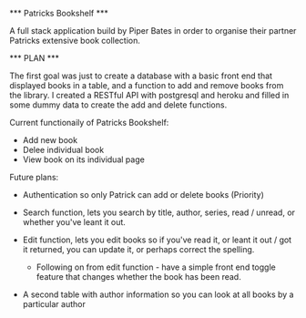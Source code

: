 *** Patricks Bookshelf ***

A full stack application build by Piper Bates in order to organise their partner Patricks extensive book collection. 

*** PLAN ***

The first goal was just to create a database with a basic front end that displayed books in a table, and a function to add and remove books from the library. I created a RESTful API with postgresql and heroku and filled in some dummy data to create the add and delete functions.

Current functionaily of Patricks Bookshelf:
* Add new book
* Delee individual book
* View book on its individual page

Future plans:
* Authentication so only Patrick can add or delete books (Priority)
* Search function, lets you search by title, author, series, read / unread, or whether you've leant it out.
* Edit function, lets you edit books so if you've read it, or leant it out / got it returned, you can update it, or perhaps correct the spelling.
    * Following on from edit function - have a simple front end toggle feature that changes whether the book has been read.

* A second table with author information so you can look at all books by a particular author


